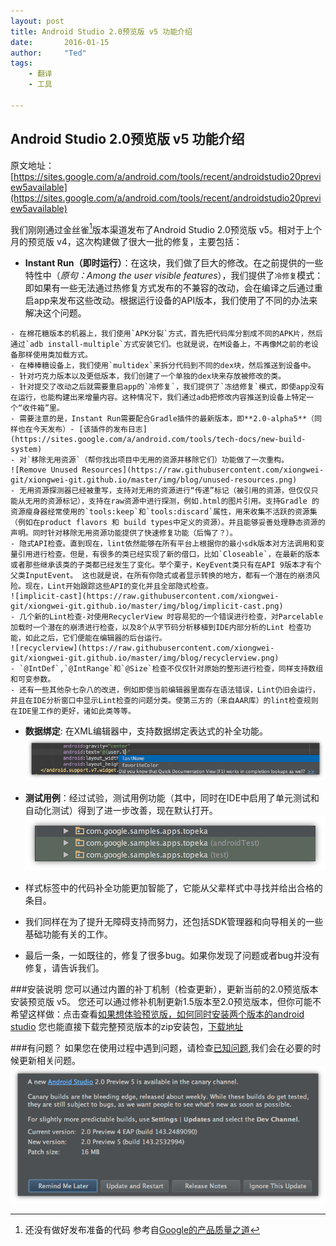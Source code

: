 ```yaml
---
layout: post
title: Android Studio 2.0预览版 v5 功能介绍
date:       2016-01-15
author:     "Ted"
tags:
    - 翻译
    - 工具

---
```


## Android Studio 2.0预览版 v5 功能介绍
原文地址：[https://sites.google.com/a/android.com/tools/recent/androidstudio20preview5available](https://sites.google.com/a/android.com/tools/recent/androidstudio20preview5available)

 我们刚刚通过金丝雀[^canary]版本渠道发布了Android Studio 2.0预览版 v5。相对于上个月的预览版 v4，这次构建做了很大一批的修复，主要包括：
   * **Instant Run（即时运行）**：在这块，我们做了巨大的修改。在之前提供的一些特性中（*原句：Among the user visible features*），我们提供了`冷修复`模式：即如果有一些无法通过热修复方式发布的不兼容的改动，会在编译之后通过重启app来发布这些改动。根据运行设备的API版本，我们使用了不同的办法来解决这个问题。

	- 在棉花糖版本的机器上，我们使用`APK分裂`方式，首先把代码库分割成不同的APK片，然后通过`adb install-multiple`方式安装它们。也就是说，在M设备上，不再像M之前的老设备那样使用类加载方式。
	- 在棒棒糖设备上，我们使用`multidex`来拆分代码到不同的dex块，然后推送到设备中。
	- 针对巧克力版本以及更低版本，我们创建了一个单独的dex块来存放被修改的类。
	- 针对提交了改动之后就需要重启app的`冷修复`，我们提供了`冻结修复`模式，即使app没有在运行，也能构建出来增量内容。这种情况下，我们通过adb把修改内容推送到设备上特定一个“收件箱”里。
	- 需要注意的是，Instant Run需要配合Gradle插件的最新版本，即**2.0-alpha5**（同样也在今天发布）- [该插件的发布日志](https://sites.google.com/a/android.com/tools/tech-docs/new-build-system)
	- 对`移除无用资源`（帮你找出项目中无用的资源并移除它们）功能做了一次重构。
	![Remove Unused Resources](https://raw.githubusercontent.com/xiongwei-git/xiongwei-git.github.io/master/img/blog/unused-resources.png)
	- 无用资源探测器已经被重写，支持对无用的资源进行“传递”标记（被引用的资源，但仅仅只能从无用的资源标记），支持在raw资源中进行探测，例如.html的图片引用。支持Gradle 的资源瘦身器经常使用的`tools:keep`和`tools:discard`属性，用来收集不活跃的资源集（例如在product flavors 和 build types中定义的资源）。并且能够妥善处理静态资源的声明。同时针对移除无用资源功能提供了快速修复功能（后悔了？）。
	- 隐式API检查。直到现在，lint依然能够在所有平台上根据你的最小sdk版本对方法调用和变量引用进行检查。但是，有很多的类已经实现了新的借口，比如`Closeable`，在最新的版本或者那些继承该类的子类都已经发生了变化。举个栗子，KeyEvent类只有在API 9版本才有个父类InputEvent。 这也就是说，在所有你隐式或者显示转换的地方，都有一个潜在的崩溃风险。现在，Lint开始跟踪这些API的变化并且全部隐式检查。
	![implicit-cast](https://raw.githubusercontent.com/xiongwei-git/xiongwei-git.github.io/master/img/blog/implicit-cast.png)
	- 几个新的Lint检查-对使用RecyclerView 时容易犯的一个错误进行检查，对Parcelable 加载时一个潜在的崩溃进行检查，以及8个从字节码分析移植到IDE内部分析的Lint 检查功能，如此之后，它们便能在编辑器的后台运行。
	![recyclerview](https://raw.githubusercontent.com/xiongwei-git/xiongwei-git.github.io/master/img/blog/recyclerview.png)
	- `@IntDef`,`@IntRange`和`@Size`检查不仅仅针对原始的整形进行检查，同样支持数组和可变参数。
	- 还有一些其他杂七杂八的改进，例如即使当前编辑器里面存在语法错误，Lint仍旧会运行，并且在IDE分析窗口中显示Lint检查的问题分类。使第三方的（来自AAR库）的lint检查规则在IDE里工作的更好，诸如此类等等。

   * **数据绑定**: 在XML编辑器中，支持数据绑定表达式的补全功能。
   ![dbcompletion](https://raw.githubusercontent.com/xiongwei-git/xiongwei-git.github.io/master/img/blog/dbcompletion.png)
   
   * **测试用例**：经过试验，测试用例功能（其中，同时在IDE中启用了单元测试和自动化测试）得到了进一步改善，现在默认打开。
	![artifacts](https://raw.githubusercontent.com/xiongwei-git/xiongwei-git.github.io/master/img/blog/artifacts.png)
	
   * 样式标签中的代码补全功能更加智能了，它能从父辈样式中寻找并给出合格的条目。
   * 我们同样在为了提升无障碍支持而努力，还包括SDK管理器和向导相关的一些基础功能有关的工作。
   * 最后一条，一如既往的，修复了很多bug。如果你发现了问题或者bug并没有修复，请告诉我们。

###安装说明
您可以通过内置的补丁机制（检查更新），更新当前的2.0预览版本安装预览版 v5。
您还可以通过修补机制更新1.5版本至2.0预览版本，但你可能不希望这样做：点击查看[如果想体验预览版，如何同时安装两个版本的android studio](https://sites.google.com/a/android.com/tools/tips/using-multiple-android-studio-versions)
您也能直接下载完整预览版本的zip安装包，[下载地址](https://sites.google.com/a/android.com/tools/download/studio/builds/2-0-preview-5)

###有问题？
如果您在使用过程中遇到问题，请检查[已知问题](http://tools.android.com/knownissues),我们会在必要的时候更新相关问题。
![20p5](https://raw.githubusercontent.com/xiongwei-git/xiongwei-git.github.io/master/img/blog/20p5.png)



[^canary ]: 还没有做好发布准备的代码  参考自[Google的产品质量之道](http://www.infoq.com/cn/news/2011/03/Ensuring-Product-Quality-Google/)